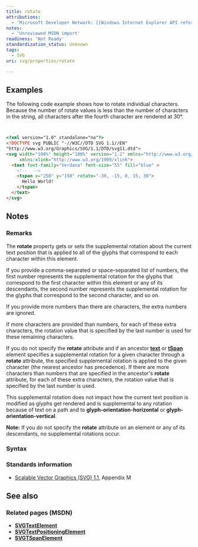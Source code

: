 ```yaml
---
title: rotate
attributions:
  - 'Microsoft Developer Network: [[Windows Internet Explorer API reference](http://msdn.microsoft.com/en-us/library/ie/hh828809%28v=vs.85%29.aspx) Article]'
notes:
  - 'Unreviewed MSDN import'
readiness: 'Not Ready'
standardization_status: Unknown
tags:
  - SVG
uri: svg/properties/rotate

---
```

## <span>Examples</span>

The following code example shows how to rotate individual characters. Because the number of rotate values is less than the number of characters in the string, all characters after the fourth character are rendered at 30°.

``` html


<?xml version="1.0" standalone="no"?>
<!DOCTYPE svg PUBLIC "-//W3C//DTD SVG 1.1//EN"
"http://www.w3.org/Graphics/SVG/1.1/DTD/svg11.dtd">
<svg width="100%" height="100%" version="1.1" xmlns="http://www.w3.org/2000/svg"
     xmlns:xlink="http://www.w3.org/1999/xlink">
  <text font-family="Verdana" font-size="55" fill="blue" >
    <!--  -->
    <tspan x="250" y="150" rotate="-30, -15, 0, 15, 30">
      Hello World!
    </tspan>
  </text>
</svg>
```

</pre>

## <span>Notes</span>

### <span>Remarks</span>

The **rotate** property gets or sets the supplemental rotation about the current text position that is applied to all of the glyphs that correspond to each character within this element.

If you provide a comma-separated or space-separated list of numbers, the first number represents the supplemental rotation for the glyphs that correspond to the first character within this element or any of its descendants, the second number represents the supplemental rotation for the glyphs that correspond to the second character, and so on.

If you provide more numbers than there are characters, the extra numbers are ignored.

If more characters are provided than numbers, for each of these extra characters, the rotation value that is specified by the last number is used for these remaining characters.

If you do not specify the **rotate** attribute and if an ancestor [**text**](/svg/elements/text) or [**tSpan**](/svg/elements/tspan) element specifies a supplemental rotation for a given character through a **rotate** attribute, the specified supplemental rotation is applied to the given character (the nearest ancestor has precedence). If there are more characters than numbers that are specified in the ancestor's **rotate** attribute, for each of these extra characters, the rotation value that is specified by the last number is used.

This supplemental rotation does not impact how the current text position is modified as glyphs get rendered and is supplemental to any rotation because of text on a path and to **glyph-orientation-horizontal** or **glyph-orientation-vertical**.

**Note:** If you do not specify the **rotate** attribute on an element or any of its descendants, no supplemental rotations occur.

### <span>Syntax</span>

### <span>Standards information</span>

-   [Scalable Vector Graphics (SVG) 1.1](http://go.microsoft.com/fwlink/p/?linkid=190918), Appendix M

## <span>See also</span>

### <span>Related pages (MSDN)</span>

-   [**SVGTextElement**](/svg/elements/text)
-   [**SVGTextPositioningElement**](/svg/elements/textPositioning)
-   [**SVGTSpanElement**](/svg/elements/tspan)
